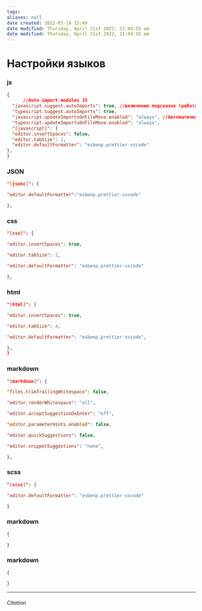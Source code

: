 ```yaml
---
tags: 
aliases: null
date created: 2022-03-18 15:49
date modified: Thursday, April 21st 2022, 11:04:55 am
date modified: Thursday, April 21st 2022, 11:04:55 am
---
```


# Настройки языков

### js

```json
{
	  //Auto import modules JS
  "javascript.suggest.autoImports": true, //включение подсказок (работает по умолчанию)
  "typescript.suggest.autoImports": true,
  "javascript.updateImportsOnFileMove.enabled": "always", //Автоматическая замена путей (по умолчанию будет спрашивать)
  "typescript.updateImportsOnFileMove.enabled": "always",
  "[javascript]": {
  "editor.insertSpaces": false,
  "editor.tabSize": 2,
  "editor.defaultFormatter": "esbenp.prettier-vscode"
},
}
```

### JSON

```json
"[jsonc]": {

"editor.defaultFormatter":"esbenp.prettier-vscode"

},
```

### css

```json
"[css]": {

"editor.insertSpaces": true,

"editor.tabSize": 2,

"editor.defaultFormatter": "esbenp.prettier-vscode"

},

```

### html

```json
"[html]": {

"editor.insertSpaces": true,

"editor.tabSize": 4,

"editor.defaultFormatter": "esbenp.prettier-vscode",

},
}
```

### markdown

```json
"[markdown]": {

"files.trimTrailingWhitespace": false,

"editor.renderWhitespace": "all",

"editor.acceptSuggestionOnEnter": "off",

"editor.parameterHints.enabled": false,

"editor.quickSuggestions": false,

"editor.snippetSuggestions": "none",

},
```

### scss

```json
"[scss]": {

"editor.defaultFormatter": "esbenp.prettier-vscode"

}
```

### markdown

```json
{

}
```

### markdown

```json
{

}
```

---

###### Citation
